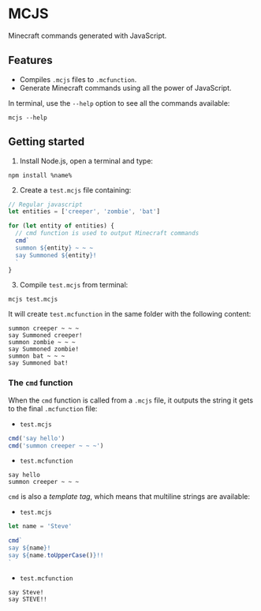 # MCJS

Minecraft commands generated with JavaScript.

## Features

* Compiles `.mcjs` files to `.mcfunction`.
* Generate Minecraft commands using all the power of JavaScript.

In terminal, use the `--help` option to see all the commands available:

```
mcjs --help
```

## Getting started

1. Install Node.js, open a terminal and type:

```
npm install %name%
```

2. Create a `test.mcjs` file containing:

```javascript
// Regular javascript
let entities = ['creeper', 'zombie', 'bat']

for (let entity of entities) {
  // cmd function is used to output Minecraft commands
  cmd`
  summon ${entity} ~ ~ ~
  say Summoned ${entity}!
  `
}
```

3. Compile `test.mcjs` from terminal:

```
mcjs test.mcjs
```

It will create `test.mcfunction` in the same folder with the following content:

```
summon creeper ~ ~ ~
say Summoned creeper!
summon zombie ~ ~ ~
say Summoned zombie!
summon bat ~ ~ ~
say Summoned bat!
```

### The `cmd` function

When the `cmd` function is called from a `.mcjs` file, it outputs the string it gets to the final `.mcfunction` file:

* `test.mcjs`

```javascript
cmd('say hello')
cmd('summon creeper ~ ~ ~')
```

* `test.mcfunction`

```
say hello
summon creeper ~ ~ ~
```

`cmd` is also a *template tag*, which means that multiline strings are available:

* `test.mcjs`

```javascript
let name = 'Steve'

cmd`
say ${name}!
say ${name.toUpperCase()}!!
`
```

* `test.mcfunction`

```
say Steve!
say STEVE!!
```
